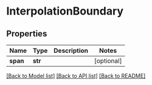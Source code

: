 # InterpolationBoundary

## Properties
Name | Type | Description | Notes
------------ | ------------- | ------------- | -------------
**span** | **str** |  | [optional] 

[[Back to Model list]](../README.md#documentation-for-models) [[Back to API list]](../README.md#documentation-for-api-endpoints) [[Back to README]](../README.md)



